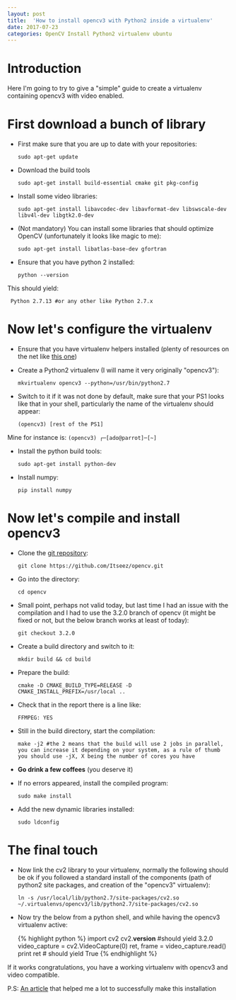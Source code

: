 ```yaml
---
layout: post
title:  'How to install opencv3 with Python2 inside a virtualenv'
date: 2017-07-23
categories: OpenCV Install Python2 virtualenv ubuntu
---
```


# Introduction
Here I'm going to try to give a "simple" guide to create a virtualenv containing opencv3
with video enabled.

# First download a bunch of library

* First make sure that you are up to date with your repositories:

     `sudo apt-get update`

* Download the build tools

     `sudo apt-get install build-essential cmake git pkg-config`

* Install some video libraries:

     `sudo apt-get install libavcodec-dev libavformat-dev libswscale-dev libv4l-dev libgtk2.0-dev`

* (Not mandatory) You can install some libraries that should optimize OpenCV (unfortunately it looks like magic to me):

     `sudo apt-get install libatlas-base-dev gfortran`

* Ensure that you have python 2 installed:

     `python --version`

This should yield:

     Python 2.7.13 #or any other like Python 2.7.x

# Now let's configure the virtualenv

* Ensure that you have virtualenv helpers installed (plenty of resources on the net like [this one](http://roundhere.net/journal/virtualenv-ubuntu-12-10/))
* Create a Python2 virtualenv (I will name it very originally "opencv3"):

     `mkvirtualenv opencv3 --python=/usr/bin/python2.7`

* Switch to it if it was not done by default, make sure that your PS1 looks like that in your shell, particularly the name of the virtualenv should appear:

     `(opencv3) [rest of the PS1]`

Mine for instance is: `(opencv3) ┌─[ado@parrot]─[~]`
* Install the python build tools:

     `sudo apt-get install python-dev`

* Install numpy:

    `pip install numpy`

# Now let's compile and install opencv3

* Clone the [git repository](https://github.com/Itseez/opencv.git):

     `git clone https://github.com/Itseez/opencv.git`

* Go into the directory:

     `cd opencv`

* Small point, perhaps not valid today, but last time I had an issue with the compilation and I had to use the 3.2.0 branch of opencv (it might be fixed or not, but the below branch works at least of today):

     `git checkout 3.2.0`

* Create a build directory and switch to it:

     `mkdir build && cd build`

* Prepare the build:

     `cmake -D CMAKE_BUILD_TYPE=RELEASE -D CMAKE_INSTALL_PREFIX=/usr/local ..`

* Check that in the report there is a line like:

     `FFMPEG: YES`

* Still in the build directory, start the compilation:

     `make -j2 #the 2 means that the build will use 2 jobs in parallel, you can increase it depending on your system, as a rule of thumb you should use -jX, X being the number of cores you have`

* **Go drink a few coffees** (you deserve it)
* If no errors appeared, install the compiled program:

     `sudo make install`

* Add the new dynamic libraries installed:

     `sudo ldconfig`

# The final touch

* Now link the cv2 library to your virtualenv, normally the following should be ok if you followed a standard install of the components (path of python2 site packages, and creation of the "opencv3" virtualenv):

    `ln -s /usr/local/lib/python2.7/site-packages/cv2.so ~/.virtualenvs/opencv3/lib/python2.7/site-packages/cv2.so`

* Now try the below from a python shell, and while having the opencv3 virtualenv active:

     {% highlight python %}
     import cv2
     cv2.__version__ #should yield 3.2.0
     video_capture = cv2.VideoCapture(0)
     ret, frame = video_capture.read()
     print ret  # should yield True
     {% endhighlight %}

If it works congratulations, you have a working virtualenv with opencv3 and video compatible.

P.S: [An article](http://www.pyimagesearch.com/2015/07/20/install-opencv-3-0-and-python-3-4-on-ubuntu/) that helped me a lot to successfully make this installation
